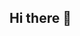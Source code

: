 ## Hi there 👋

<!--
# 👋 Hi, I'm Najeeb Yusuf Abdi

🎮 Frontend Dev learning by building | Creator of [CSS.exe](https://cssdotexe.pages.dev/)

---

### 🧠 What I'm About

- 🔁 Pivoted from ICT Apps Dev into frontend web dev
- 🧰 Focused on **HTML, CSS, JavaScript**
- 🕹️ Building retro-inspired tools to teach & master fundamentals
- 📚 Learning by doing — currently working on localStorage, JS fetch & DOM projects

---

### ⚒️ Tech Stack

![HTML](https://img.shields.io/badge/HTML5-E34F26?style=flat&logo=html5&logoColor=white)
![CSS](https://img.shields.io/badge/CSS3-1572B6?style=flat&logo=css3&logoColor=white)
![JavaScript](https://img.shields.io/badge/JavaScript-ES6+-F7DF1E?style=flat&logo=javascript&logoColor=black)
![Git](https://img.shields.io/badge/Git-F05032?style=flat&logo=git&logoColor=white)
![VSCode](https://img.shields.io/badge/VSCode-007ACC?style=flat&logo=visual-studio-code&logoColor=white)

---

### 🚀 Featured Project

#### 🎮 [CSS.exe](https://cssdotexe.pages.dev/)
> A retro game–inspired CSS tutorial platform to teach layout and animation with style  
> - Flexbox vs Grid showdowns  
> - Keyframes, UI flows, and JS interactivity  
> - Built using the Feynman technique to reinforce deep understanding

GitHub Repo: [github.com/Najeeb223/css.exe](https://github.com/Najeeb223/css.exe)

---

### 📬 Let's Connect

- 🔗 [LinkedIn](https://www.linkedin.com/in/najeeb-abdi-13b5a2284/)
- 🐙 [GitHub](https://github.com/Najeeb223)
- 📧 najeebwarsame@gmail.com

-->
